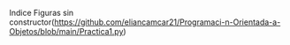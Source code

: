 Indice
Figuras sin constructor(https://github.com/eliancamcar21/Programaci-n-Orientada-a-Objetos/blob/main/Practica1.py)
